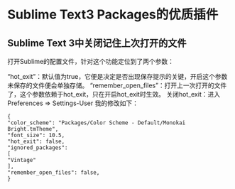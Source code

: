 # Sublime Text3 Packages的优质插件


## Sublime Text 3中关闭记住上次打开的文件

打开Sublime的配置文件，针对这个功能定位到了两个参数：

“hot_exit”：默认值为true，它便是决定是否出现保存提示的关键，开启这个参数未保存的文件便会单独存储。
“remember_open_files”：打开上一次打开的文件了，这个参数依赖于hot_exit，只在开启hot_exit时生效。
关闭hot_exit：进入 Preferences  => Settings-User 我的修改如下：
```
{
"color_scheme": "Packages/Color Scheme - Default/Monokai Bright.tmTheme",
"font_size": 10.5,
"hot_exit": false,
"ignored_packages":
[
"Vintage"
],
"remember_open_files": false,
}
```
